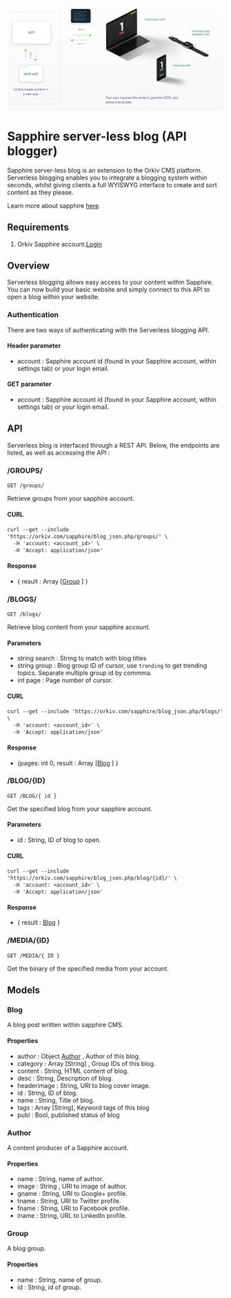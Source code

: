 ![Sapphire Blog](https://github.com/Orkiv/serverless-blog/raw/master/Screen%20Shot%202017-03-15%20at%2010.13.06%20AM.png)

# Sapphire server-less blog (API blogger)

Sapphire server-less blog is an extension to the Orkiv CMS platform. Serverless blogging enables you to integrate a blogging system within seconds, whilst giving clients a full WYISWYG interface to create and sort content as they please. 

Learn more about sapphire [here](https://orkiv.com/sapphire-web).

## Requirements

1. Orkiv Sapphire account.[Login](https://orkiv.com/sapphire)

## Overview

Serverless blogging  allows easy access to your content within Sapphire. You can now build your basic website and simply connect to this API to open a blog within your website. 


### Authentication

There are two ways of authenticating with the Serverless blogging API.

#### Header parameter

 - account : Sapphire account id (found in your Sapphire account, within settings tab) or your login email.

#### GET parameter

- account : Sapphire account id (found in your Sapphire account, within settings tab) or your login email.

## API 

Serverless blog is interfaced through a REST API. Below, the endpoints are listed, as well as accessing the API :

### /GROUPS/

	GET /groups/
Retrieve groups from your sapphire account.

#### CURL 

	curl --get --include 'https://orkiv.com/sapphire/blog_json.php/groups/' \
	  -H 'account: <account_id>' \
	  -H 'Accept: application/json'
	  
#### Response 

- { result : Array [[Group](#group) ] }

### /BLOGS/

	GET /blogs/

Retrieve blog content from your sapphire account. 

#### Parameters

- string search : String to match with blog titles
- string group : Blog group ID of cursor, use `trending` to get trending topics. Separate multiple group id by commma.
- int page : Page number of cursor.

#### CURL 

	curl --get --include 'https://orkiv.com/sapphire/blog_json.php/blogs/' \
	  -H 'account: <account_id>' \
	  -H 'Accept: application/json'
	  
#### Response 

- {pages: int 0, result : Array [[Blog](#blog) ] }



### /BLOG/{ID}

	GET /BLOG/{ id }

Get the specified blog from your sapphire account.

#### Parameters

- id : String, ID of blog to open.

#### CURL 

	curl --get --include 'https://orkiv.com/sapphire/blog_json.php/blog/{id}/' \
	  -H 'account: <account_id>' \
	  -H 'Accept: application/json'
	  
#### Response 

- { result : [Blog](#blog)  }

### /MEDIA/{ID}

	GET /MEDIA/{ ID }

Get the binary of the specified media from your account.


## Models

### Blog

A blog post written within sapphire CMS.

#### Properties

- author : Object [Author](#author) , Author of this blog.
- category : Array [String] , Group IDs of this blog.
- content : String, HTML content of blog.
- desc : String, Description of blog.
- headerimage : String, URI to blog cover image.
- id : String, ID of blog.
- name : String, Title of blog.
- tags : Array [String], Keyword tags of this blog
- publ : Bool, published status of blog


### Author

A content producer of a Sapphire account.

#### Properties

- name : String, name of author.
- image : String , URI to image of author.
- gname : String, URI to Google+ profile.
- tname : String, URI to Twitter profile.
- fname : String, URI to Facebook profile.
- lname : String, URL to LinkedIn profile.


### Group

A blog group.

#### Properties

- name : String, name of group.
- id : String, id of group.
